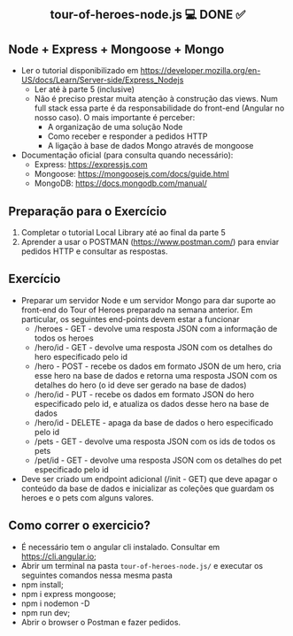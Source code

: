 <h2 align="center"> 
	 tour-of-heroes-node.js 💻 DONE ✅
</h2>

<h2 id="yui_3_17_2_1_1616526000284_20">Node + Express + Mongoose + Mongo</h2>
<ul>
<li>Ler o tutorial disponibilizado em <a href="https://developer.mozilla.org/en-US/docs/Learn/Server-side/Express_Nodejs">https://developer.mozilla.org/en-US/docs/Learn/Server-side/Express_Nodejs</a><br>
<ul>
<li>Ler até à parte 5 (inclusive)</li>
<li>Não é preciso prestar muita atenção à construção das views. Num full stack essa parte é da responsabilidade do front-end (Angular no nosso caso). O mais importante é perceber:
<ul>
<li>A organização de uma solução Node</li>
<li>Como receber e responder a pedidos HTTP</li>
<li>A ligação à base de dados Mongo através de mongoose</li>
</ul>
</li>
</ul>
</li>
<li>Documentação oficial (para consulta quando necessário):
<ul>
<li>Express: <a href="https://expressjs.com">https://expressjs.com</a></li>
<li>Mongoose: <a href="https://mongoosejs.com/docs/guide.html">https://mongoosejs.com/docs/guide.html</a></li>
<li>MongoDB: <a href="https://docs.mongodb.com/manual/">https://docs.mongodb.com/manual/</a></li>
</ul>
</li>
</ul>
<h2>Preparação para o Exercício</h2>
<ol>
<li>Completar o tutorial Local Library até ao final da parte 5</li>
<li>Aprender a usar o POSTMAN (<a href="https://www.postman.com/">https://www.postman.com/</a>) para enviar pedidos HTTP e consultar as respostas.</li>
</ol>
<h2>Exercício</h2>
<ul>
<li>Preparar um servidor Node e um servidor Mongo para dar suporte ao front-end do Tour of Heroes preparado na semana anterior. Em particular, os seguintes end-points devem estar a funcionar
<ul>
<li>/heroes - GET - devolve uma resposta JSON com a informação de todos os heroes&nbsp;</li>
<li>/hero/id - GET - devolve uma resposta JSON com os detalhes do hero especificado pelo id</li>
<li>/hero - POST - recebe os dados em formato JSON de um hero, cria esse hero na base de dados e retorna uma resposta JSON com os detalhes do hero (o id deve ser gerado na base de dados)</li>
<li>/hero/id - PUT - recebe os dados em formato JSON do hero especificado pelo id, e atualiza os dados desse hero na base de dados</li>
<li>/hero/id - DELETE - apaga da base de dados o hero especificado pelo id</li>
<li>/pets - GET - devolve uma resposta JSON com os ids de todos os pets&nbsp;</li>
<li>/pet/id - GET - devolve uma resposta JSON com os detalhes do pet especificado pelo id</li>
</ul>
</li>
<li>Deve ser criado um endpoint adicional (/init - GET) que deve apagar o conteúdo da base de dados e inicializar as coleções que guardam os heroes e o pets com alguns valores.</li>
</ul>

## Como correr o exercicio?
- É necessário tem o angular cli instalado. Consultar em https://cli.angular.io;
- Abrir um terminal na pasta ```tour-of-heroes-node.js/``` e executar os seguintes comandos nessa mesma pasta
- npm install;
- npm i express mongoose;
- npm i nodemon -D 
- npm run dev;
- Abrir o browser o Postman e fazer pedidos.
